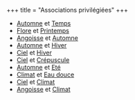 +++
title = "Associations privilégiées"
+++
- [Automne](/categories/automne) et [Temps](/categories/temps)
- [Flore](/categories/flore) et [Printemps](/categories/printemps)
- [Angoisse](/categories/angoisse) et [Automne](/categories/automne)
- [Automne](/categories/automne) et [Hiver](/categories/hiver)
- [Ciel](/categories/ciel) et [Hiver](/categories/hiver)
- [Ciel](/categories/ciel) et [Crépuscule](/categories/crépuscule)
- [Automne](/categories/automne) et [Eté](/categories/eté)
- [Climat](/categories/climat) et [Eau douce](/categories/eau-douce)
- [Ciel](/categories/ciel) et [Climat](/categories/climat)
- [Angoisse](/categories/angoisse) et [Climat](/categories/climat)

